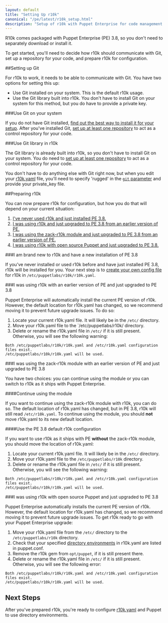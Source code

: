 ```yaml
---
layout: default
title: "Setting Up r10k"
canonical: "/pe/latest/r10k_setup.html"
description: "Setup of r10k with Puppet Enterprise for code management."
---
```


[environ_dir]: /puppet/4.0/reference/environments_configuring.html
[r10kmod]: https://forge.puppetlabs.com/zack/r10k
[r10kyaml]: ./r10k_yaml.html
[puppetfile]: ./r10k_puppetfile.html
[running]: ./r10k_run.html
[reference]: ./r10k_reference.html
[r10kindex]: ./r10k.md

R10k comes packaged with Puppet Enterprise (PE) 3.8, so you don't need to separately download or install it. 

To get started, you'll need to decide how r10k should communicate with Git, set up a repository for your code, and prepare r10k for configuration.

##Setting up Git

For r10k to work, it needs to be able to communicate with Git. You have two options for setting this up:

* Use Git installed on your system. This is the default r10k usage.
* Use the Git library built into r10k. You don't have to install Git on your system for this method, but you do have to provide a private key.

###Use Git on your system

If you do not have Git installed, [find out the best way to install it for your setup](http://git-scm.com/book/en/v2/Getting-Started-Installing-Git). After you've installed Git, [set up at least one repository](http://git-scm.com/book/en/v2/Git-Basics-Getting-a-Git-Repository) to act as a control repository for your code.

###Use Git library in r10k

The Git library is already built into r10k, so you don't have to install Git on your system. You do need to [set up at least one repository](http://git-scm.com/book/en/v2/Git-Basics-Getting-a-Git-Repository) to act as a control repository for your code.

You don't have to do anything else with Git right now, but when you edit your [r10k.yaml](r10k_yaml) file, you'll need to specify 'rugged' in the [`git` parameter](./r10k_yaml#git) and provide your private_key file. 

##Preparing r10k

You can now prepare r10k for configuration, but how you do that will depend on your current situation:

1. [I've never used r10k and just installed PE 3.8.]()
2. [I was using r10k and just upgraded to PE 3.8 from an earlier version of PE.]()
3. [I was using the zack-r10k module and just upgraded to PE 3.8 from an earlier version of PE.]()
4. [I was using r10k with open source Puppet and just upgraded to PE 3.8.]()

###I am brand new to r10k and have a new installation of PE 3.8

If you’ve never installed or used r10k before and have just installed PE 3.8, r10k will be installed for you. Your next step is to [create your own config file](r10kyaml) for r10k in `/etc/puppetlabs/r10k/r10k.yaml`.

###I was using r10k with an earlier version of PE and just upgraded to PE 3.8

Puppet Enterprise will automatically install the current PE version of r10k. However, the default location for r10k.yaml has changed, so we recommend moving it to prevent future upgrade issues. To do so:

1. Locate your current r10k.yaml file. It will likely be in the `/etc/` directory.
2. Move your r10k.yaml file to the `/etc/puppetlabs/r10k/ directory.
3. Delete or rename the r10k.yaml file in `/etc/` if it is still present. Otherwise, you will see the following warning:

```
Both /etc/puppetlabs/r10k/r10k.yaml and /etc/r10k.yaml configuration files exist.
/etc/puppetlabs/r10k/r10k.yaml will be used.
```

###I was using the zack-r10k module with an earlier version of PE and just upgraded to PE 3.8

You have two choices: you can continue using the module or you can switch to r10k as it ships with Puppet Enterprise. 

####Continue using the module

If you want to continue using the zack-r10k module with r10k, you can do so. The default location of r10k.yaml has changed, but in PE 3.8, r10k will still read `/etc/r10k.yaml`. To continue using the module, you should **not** move r10k.yaml to its new default location. 

####Use the PE 3.8 default r10k configuration

If you want to use r10k as it ships with PE **without** the zack-r10k module, you should move the location of r10k.yaml:

1. Locate your current r10k.yaml file. It will likely be in the `/etc/` directory.
2. Move your r10k.yaml file to the `/etc/puppetlabs/r10k` directory.
3. Delete or rename the r10k.yaml file in `/etc/` if it is still present. Otherwise, you will see the following warning:

```
Both /etc/puppetlabs/r10k/r10k.yaml and /etc/r10k.yaml configuration files exist.
/etc/puppetlabs/r10k/r10k.yaml will be used.
```

###I was using r10k with open source Puppet and just upgraded to PE 3.8

Puppet Enterprise automatically installs the current PE version of r10k. However, the default location for r10k.yaml has changed, so we recommend moving it to prevent future upgrade issues. To get r10k ready to go with your Puppet Enterprise upgrade:

1. Move your r10k.yaml file from the `/etc/` directory to the `/etc/puppetlabs/r10k` directory.
2. Check that your specified [directory environments](environ_dir) in r10k.yaml are listed in puppet.conf.
3. Remove the r10k gem from `opt/puppet`, if it is still present there.
4. Delete or rename the r10k.yaml file in `/etc/` if it is still present. Otherwise, you will see the following error:

```
Both /etc/puppetlabs/r10k/r10k.yaml and /etc/r10k.yaml configuration files exist.
/etc/puppetlabs/r10k/r10k.yaml will be used.
```
  
## Next Steps

After you've prepared r10k, you're ready to configure [r10k.yaml][r10kyaml] and Puppet to use directory environments.